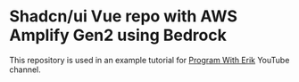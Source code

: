 # Shadcn/ui Vue repo with AWS Amplify Gen2 using Bedrock

This repository is used in an example tutorial for [Program With Erik](http://erik.video) YouTube channel.
